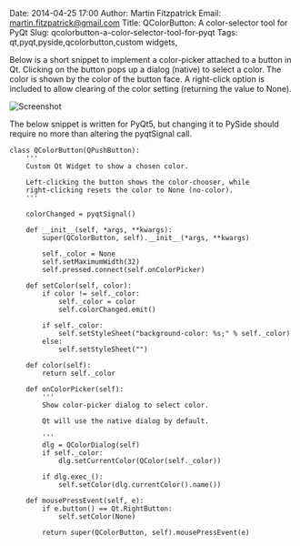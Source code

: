 Date: 2014-04-25 17:00
Author: Martin Fitzpatrick
Email: martin.fitzpatrick@gmail.com
Title: QColorButton: A color-selector tool for PyQt
Slug: qcolorbutton-a-color-selector-tool-for-pyqt
Tags: qt,pyqt,pyside,qcolorbutton,custom widgets,

Below is a short snippet to implement a color-picker attached to a button in Qt. Clicking on the button pops up a dialog (native) to select a color. The color is shown by the color of the button face. A right-click option is included to allow clearing of the color setting (returning the value to None).

![Screenshot](/images/code/qcolor_dialog.png)

The below snippet is written for PyQt5, but changing it to PySide should require no more than altering the pyqtSignal call.

    class QColorButton(QPushButton):
        '''
        Custom Qt Widget to show a chosen color.
    
        Left-clicking the button shows the color-chooser, while
        right-clicking resets the color to None (no-color).    
        '''

        colorChanged = pyqtSignal()

        def __init__(self, *args, **kwargs):
            super(QColorButton, self).__init__(*args, **kwargs)

            self._color = None
            self.setMaximumWidth(32)
            self.pressed.connect(self.onColorPicker)

        def setColor(self, color):
            if color != self._color:
                self._color = color
                self.colorChanged.emit()

            if self._color:
                self.setStyleSheet("background-color: %s;" % self._color)
            else:
                self.setStyleSheet("")

        def color(self):
            return self._color

        def onColorPicker(self):
            '''
            Show color-picker dialog to select color.
            
            Qt will use the native dialog by default.
        
            '''
            dlg = QColorDialog(self)
            if self._color:
                dlg.setCurrentColor(QColor(self._color))

            if dlg.exec_():
                self.setColor(dlg.currentColor().name())

        def mousePressEvent(self, e):
            if e.button() == Qt.RightButton:
                self.setColor(None)

            return super(QColorButton, self).mousePressEvent(e)
